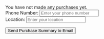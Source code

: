 <!-- Your Purchases -->
<ol id="purchase-list">
  <!-- Purchased items will be listed here dynamically -->
</ol>

<!-- Error Message -->
<div id="error-message" class="hidden text-red-500">You have not made any purchases yet.</div>

<!-- Input fields for user information -->
<div>
  <label for="phone-number">Phone Number:</label>
  <input type="tel" id="phone-number" placeholder="Enter your phone number" required />
</div>
<div>
  <label for="location">Location:</label>
  <input type="char" id="location" placeholder="Enter your location" required />
</div>

<button onclick="sendEmail()">Send Purchase Summary to Email</button>
